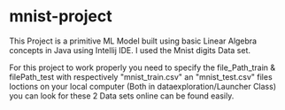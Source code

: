 # mnist-project

This Project is a primitive ML Model built using basic Linear Algebra concepts in Java using Intellij IDE.
I used the Mnist digits Data set.

For this project to work properly you need to specify the file_Path_train & filePath_test with respectively
"mnist_train.csv" an "mnist_test.csv" files loctions on your local computer (Both in dataexploration/Launcher Class)
you can look for these 2 Data sets online can be found easily.
